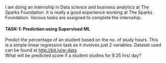 I am doing an internship in Data science and business analytics at The Sparks Foundation. It is really a good experience working at The Sparks Foundation. Various tasks are assigned to complete the internship.

#### TASK-1: Prediction using Supervised ML  
Predict the percentage of an student based on the no. of study hours.
This is a simple linear regression task as it involves just 2 variables. Dataset used can be found at http://bit.ly/w-data  
What will be predicted score if a student studies for 9.25 hrs/ day?

